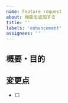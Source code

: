 ```yaml
---
name: Feature request
about: 機能を追加する
title: ''
labels: 'enhancement'
assignees: ''
---
```


## 概要・目的

<!-- どんな機能を追加するのか, なぜ追加するのかを詳細に書く -->



## 変更点

<!-- ソースコードに加えた変更点を機能ごとに ToDo 形式で書く -->

- [ ]
